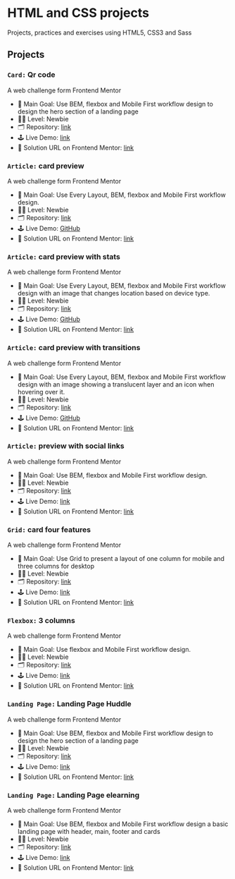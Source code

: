 # HTML and CSS projects

Projects, practices and exercises using HTML5, CSS3 and Sass

## Projects

### `Card:` Qr code

A web challenge form Frontend Mentor

- 🎯 Main Goal: Use BEM, flexbox and Mobile First workflow design to design the hero section of a landing page
- 🧑‍💻 Level: Newbie
- 🗂️ Repository: [link](https://github.com/orses/html-css/tree/main/card_qr_code)
- 🕹️ Live Demo: [link](https://orses.github.io/html-css/card_qr_code/)
- 📄 Solution URL on Frontend Mentor: [link](https://www.frontendmentor.io/solutions/bem-and-ba-1OqGdp2ird)

### `Article:` card preview

A web challenge form Frontend Mentor

- 🎯 Main Goal: Use Every Layout, BEM, flexbox and Mobile First workflow design.
- 🧑‍💻 Level: Newbie
- 🗂️ Repository: [link](https://github.com/orses/html-css/tree/main/card_product_preview)
- 🕹️ Live Demo: [GitHub](https://orses.github.io/html-css/card_product_preview/)
- 📄 Solution URL on Frontend Mentor: [link](https://www.frontendmentor.io/solutions/responsive-card-using-media-queries-to-a-minimum-S86-8ov5Na)

### `Article:` card preview with stats

A web challenge form Frontend Mentor

- 🎯 Main Goal: Use Every Layout, BEM, flexbox and Mobile First workflow design with an image that changes location based on device type.
- 🧑‍💻 Level: Newbie
- 🗂️ Repository: [link](https://github.com/orses/html-css/tree/main/card_stats)
- 🕹️ Live Demo: [GitHub](https://orses.github.io/html-css/card_stats/)
- 📄 Solution URL on Frontend Mentor: [link](https://www.frontendmentor.io/solutions/card-stats-with-bem-and-flexbox-HAznufOivO)

### `Article:` card preview with transitions

A web challenge form Frontend Mentor

- 🎯 Main Goal: Use Every Layout, BEM, flexbox and Mobile First workflow design with an image showing a translucent layer and an icon when hovering over it.
- 🧑‍💻 Level: Newbie
- 🗂️ Repository: [link](https://github.com/orses/html-css/tree/main/card_nft_preview)
- 🕹️ Live Demo: [GitHub](https://orses.github.io/html-css/card_nft_preview/)
- 📄 Solution URL on Frontend Mentor: [link](https://www.frontendmentor.io/solutions/card-with-flexbox-bem-YPltW-3JHO)

### `Article:` preview with social links

A web challenge form Frontend Mentor

- 🎯 Main Goal: Use BEM, flexbox and Mobile First workflow design.
- 🧑‍💻 Level: Newbie
- 🗂️ Repository: [link](https://github.com/orses/html-css/tree/main/article_preview)
- 🕹️ Live Demo: [link](https://orses.github.io/html-css/article_preview/)
- 📄 Solution URL on Frontend Mentor: [link](https://www.frontendmentor.io/solutions/mobile-first-bem-css-transitions-and-iife-javascript-function-_7SDIFelBd)

### `Grid:` card four features

A web challenge form Frontend Mentor

- 🎯 Main Goal: Use Grid to present a layout of one column for mobile and three columns for desktop
- 🧑‍💻 Level: Newbie
- 🗂️ Repository: [link](https://github.com/orses/html-css/tree/main/card_four_feature)
- 🕹️ Live Demo: [link](https://orses.github.io/html-css/card_four_feature/)
- 📄 Solution URL on Frontend Mentor: [link](https://www.frontendmentor.io/solutions/responsive-layout-with-grid-WlZNOBbyaV)

### `Flexbox:` 3 columns

A web challenge form Frontend Mentor

- 🎯 Main Goal: Use flexbox and Mobile First workflow design.
- 🧑‍💻 Level: Newbie
- 🗂️ Repository: [link](https://github.com/orses/html-css/tree/main/flex_columns)
- 🕹️ Live Demo: [link](https://orses.github.io/html-css/flex_columns/)
- 📄 Solution URL on Frontend Mentor: [link](https://www.frontendmentor.io/solutions/flexbox-with-bem-names-variables-and-media-queries-h2loVogl5i)

### `Landing Page:` Landing Page Huddle

A web challenge form Frontend Mentor

- 🎯 Main Goal: Use BEM, flexbox and Mobile First workflow design to design the hero section of a landing page
- 🧑‍💻 Level: Newbie
- 🗂️ Repository: [link](https://github.com/orses/html-css/tree/main/landing_page_huddle)
- 🕹️ Live Demo: [link](https://orses.github.io/html-css/landing_page_huddle/)
- 📄 Solution URL on Frontend Mentor: [link](https://www.frontendmentor.io/solutions/landing-page-with-bem-qww4-99pEs)

### `Landing Page:` Landing Page elearning

A web challenge form Frontend Mentor

- 🎯 Main Goal: Use BEM, flexbox and Mobile First workflow design a basic landing page with header, main, footer and cards
- 🧑‍💻 Level: Newbie
- 🗂️ Repository: [link](https://github.com/orses/html-css/tree/main/landing_page_elearning)
- 🕹️ Live Demo: [link](https://orses.github.io/html-css/landing_page_elearning/)
- 📄 Solution URL on Frontend Mentor: [link](https://www.frontendmentor.io/solutions/landing-page-with-bem-qww4-99pEs)
